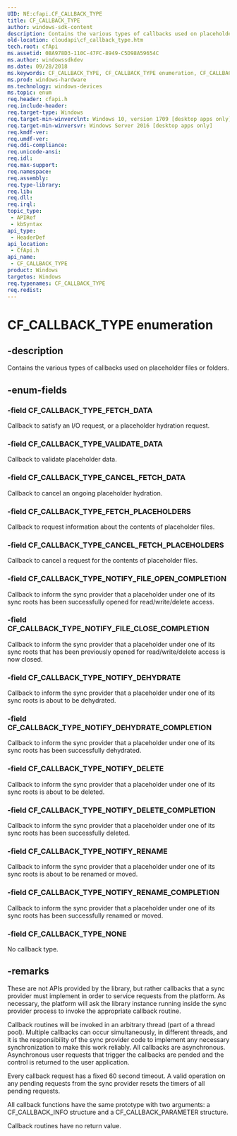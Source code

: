 ```yaml
---
UID: NE:cfapi.CF_CALLBACK_TYPE
title: CF_CALLBACK_TYPE
author: windows-sdk-content
description: Contains the various types of callbacks used on placeholder files or folders.
old-location: cloudapi\cf_callback_type.htm
tech.root: cfApi
ms.assetid: 0BA978D3-110C-47FC-8949-C5D98A59654C
ms.author: windowssdkdev
ms.date: 09/28/2018
ms.keywords: CF_CALLBACK_TYPE, CF_CALLBACK_TYPE enumeration, CF_CALLBACK_TYPE_CANCEL_FETCH_DATA, CF_CALLBACK_TYPE_CANCEL_FETCH_PLACEHOLDERS, CF_CALLBACK_TYPE_FETCH_DATA, CF_CALLBACK_TYPE_FETCH_PLACEHOLDERS, CF_CALLBACK_TYPE_NONE, CF_CALLBACK_TYPE_NOTIFY_DEHYDRATE, CF_CALLBACK_TYPE_NOTIFY_DEHYDRATE_COMPLETION, CF_CALLBACK_TYPE_NOTIFY_DELETE, CF_CALLBACK_TYPE_NOTIFY_DELETE_COMPLETION, CF_CALLBACK_TYPE_NOTIFY_FILE_CLOSE_COMPLETION, CF_CALLBACK_TYPE_NOTIFY_FILE_OPEN_COMPLETION, CF_CALLBACK_TYPE_NOTIFY_RENAME, CF_CALLBACK_TYPE_NOTIFY_RENAME_COMPLETION, CF_CALLBACK_TYPE_VALIDATE_DATA, cfapi/CF_CALLBACK_TYPE, cfapi/CF_CALLBACK_TYPE_CANCEL_FETCH_DATA, cfapi/CF_CALLBACK_TYPE_CANCEL_FETCH_PLACEHOLDERS, cfapi/CF_CALLBACK_TYPE_FETCH_DATA, cfapi/CF_CALLBACK_TYPE_FETCH_PLACEHOLDERS, cfapi/CF_CALLBACK_TYPE_NONE, cfapi/CF_CALLBACK_TYPE_NOTIFY_DEHYDRATE, cfapi/CF_CALLBACK_TYPE_NOTIFY_DEHYDRATE_COMPLETION, cfapi/CF_CALLBACK_TYPE_NOTIFY_DELETE, cfapi/CF_CALLBACK_TYPE_NOTIFY_DELETE_COMPLETION, cfapi/CF_CALLBACK_TYPE_NOTIFY_FILE_CLOSE_COMPLETION, cfapi/CF_CALLBACK_TYPE_NOTIFY_FILE_OPEN_COMPLETION, cfapi/CF_CALLBACK_TYPE_NOTIFY_RENAME, cfapi/CF_CALLBACK_TYPE_NOTIFY_RENAME_COMPLETION, cfapi/CF_CALLBACK_TYPE_VALIDATE_DATA, cloudApi.cf_callback_type
ms.prod: windows-hardware
ms.technology: windows-devices
ms.topic: enum
req.header: cfapi.h
req.include-header: 
req.target-type: Windows
req.target-min-winverclnt: Windows 10, version 1709 [desktop apps only]
req.target-min-winversvr: Windows Server 2016 [desktop apps only]
req.kmdf-ver: 
req.umdf-ver: 
req.ddi-compliance: 
req.unicode-ansi: 
req.idl: 
req.max-support: 
req.namespace: 
req.assembly: 
req.type-library: 
req.lib: 
req.dll: 
req.irql: 
topic_type:
 - APIRef
 - kbSyntax
api_type:
 - HeaderDef
api_location:
 - CfApi.h
api_name:
 - CF_CALLBACK_TYPE
product: Windows
targetos: Windows
req.typenames: CF_CALLBACK_TYPE
req.redist: 
---
```


# CF_CALLBACK_TYPE enumeration


## -description


Contains the various types of callbacks used on placeholder files or folders.


## -enum-fields




### -field CF_CALLBACK_TYPE_FETCH_DATA

Callback to satisfy an I/O request, or a placeholder hydration request.


### -field CF_CALLBACK_TYPE_VALIDATE_DATA

Callback to validate placeholder data.


### -field CF_CALLBACK_TYPE_CANCEL_FETCH_DATA

Callback to cancel an ongoing placeholder hydration.


### -field CF_CALLBACK_TYPE_FETCH_PLACEHOLDERS

Callback to request information about the contents of placeholder files.


### -field CF_CALLBACK_TYPE_CANCEL_FETCH_PLACEHOLDERS

Callback to cancel a request for the contents of placeholder files.


### -field CF_CALLBACK_TYPE_NOTIFY_FILE_OPEN_COMPLETION

Callback to inform the sync provider that a placeholder under one of its sync roots has been successfully opened for read/write/delete access.


### -field CF_CALLBACK_TYPE_NOTIFY_FILE_CLOSE_COMPLETION

Callback to inform the sync provider that a placeholder under one of its sync roots that has been previously opened for read/write/delete access is now closed.


### -field CF_CALLBACK_TYPE_NOTIFY_DEHYDRATE

Callback to inform the sync provider that a placeholder under one of its sync roots is about to be dehydrated.


### -field CF_CALLBACK_TYPE_NOTIFY_DEHYDRATE_COMPLETION

Callback to inform the sync provider that a placeholder under one of its sync roots has been successfully dehydrated.


### -field CF_CALLBACK_TYPE_NOTIFY_DELETE

Callback  to inform the sync provider that a placeholder under one of its sync roots is about to be deleted.


### -field CF_CALLBACK_TYPE_NOTIFY_DELETE_COMPLETION

Callback to inform the sync provider that a placeholder under one of its sync roots has been successfully deleted.


### -field CF_CALLBACK_TYPE_NOTIFY_RENAME

Callback to inform the sync provider that a placeholder under one of its sync roots is about to be renamed or moved.


### -field CF_CALLBACK_TYPE_NOTIFY_RENAME_COMPLETION

Callback to inform the sync provider that a placeholder under one of its sync roots has been successfully renamed or moved.


### -field CF_CALLBACK_TYPE_NONE

No callback type.


## -remarks



These are not APIs provided by the library, but rather callbacks that a sync provider must implement in order to service requests from the platform.  As necessary, the platform will ask the library instance running inside the sync provider process to invoke the appropriate callback routine.


Callback routines will be invoked in an arbitrary thread (part of a thread pool).  Multiple callbacks can occur simultaneously, in different threads, and it is the responsibility of the sync provider code to implement any necessary synchronization to make this work reliably. All callbacks are asynchronous. Asynchronous user requests that trigger the callbacks are pended and the control is returned to the user application.


Every callback request has a fixed 60 second timeout. A valid operation on any pending requests from the sync provider resets the timers of all pending requests.


All callback functions have the same prototype with two arguments: a CF_CALLBACK_INFO structure and a CF_CALLBACK_PARAMETER structure.


Callback routines have no return value.




